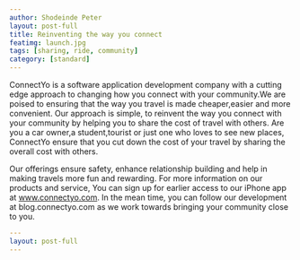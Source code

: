 ```yaml
---
author: Shodeinde Peter
layout: post-full
title: Reinventing the way you connect
featimg: launch.jpg
tags: [sharing, ride, community]
category: [standard]
---
```

ConnectYo is a software application development company with a cutting edge approach to changing how you connect with your community.We are poised to ensuring that the way you travel is made cheaper,easier and more convenient.
Our approach is simple, to reinvent the way you connect with your community by helping you to share the cost of travel with others. Are you a car owner,a student,tourist or just one who loves to see new places, ConnectYo ensure that you cut down the cost of your travel by sharing the overall cost with others.


Our offerings ensure safety, enhance relationship building and help in making travels more fun and rewarding.
For more information on our products and service, You can sign up for earlier access to our iPhone app at www.connectyo.com. In the mean time, you can follow our development at blog.connectyo.com as we work towards bringing your community close to you.

```yml
---
layout: post-full
---
```
